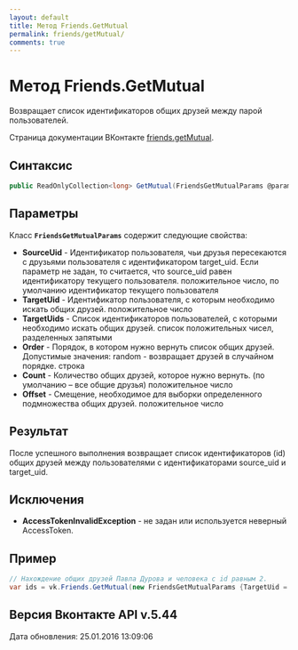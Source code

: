 ```yaml
---
layout: default
title: Метод Friends.GetMutual
permalink: friends/getMutual/
comments: true
---
```

# Метод Friends.GetMutual
Возвращает список идентификаторов общих друзей между парой пользователей.

Страница документации ВКонтакте [friends.getMutual](https://vk.com/dev/friends.getMutual).
## Синтаксис
``` csharp
public ReadOnlyCollection<long> GetMutual(FriendsGetMutualParams @params)
```

## Параметры
Класс **`FriendsGetMutualParams`** содержит следующие свойства:

+ **SourceUid** - Идентификатор пользователя, чьи друзья пересекаются с друзьями пользователя с идентификатором target_uid. Если параметр не задан, то считается, что source_uid равен идентификатору текущего пользователя. положительное число, по умолчанию идентификатор текущего пользователя
+ **TargetUid** - Идентификатор пользователя, с которым необходимо искать общих друзей. положительное число
+ **TargetUids** - Список идентификаторов пользователей, с которыми необходимо искать общих друзей. список положительных чисел, разделенных запятыми
+ **Order** - Порядок, в котором нужно вернуть список общих друзей. Допустимые значения: random - возвращает друзей в случайном порядке. строка
+ **Count** - Количество общих друзей, которое нужно вернуть. (по умолчанию – все общие друзья) положительное число
+ **Offset** - Смещение, необходимое для выборки определенного подмножества общих друзей. положительное число

## Результат
После успешного выполнения возвращает список идентификаторов (id) общих друзей между пользователями с идентификаторами source_uid и target_uid.

## Исключения
+ **AccessTokenInvalidException** - не задан или используется неверный AccessToken.

## Пример
```csharp
// Нахождение общих друзей Павла Дурова и человека с id равным 2.
var ids = vk.Friends.GetMutual(new FriendsGetMutualParams {TargetUid = 2, SourceUid = 1});
```

## Версия Вконтакте API v.5.44
Дата обновления: 25.01.2016 13:09:06
